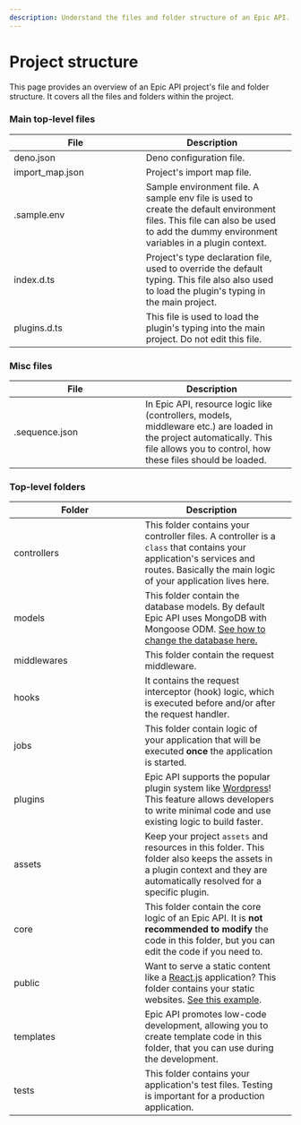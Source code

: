 ```yaml
---
description: Understand the files and folder structure of an Epic API.
---
```


# Project structure

This page provides an overview of an Epic API project's file and folder structure. It covers all the files and folders within the project.

### Main top-level files

<table><thead><tr><th width="220">File</th><th>Description</th><th data-hidden></th></tr></thead><tbody><tr><td>deno.json</td><td>Deno configuration file.</td><td></td></tr><tr><td>import_map.json</td><td>Project's import map file.</td><td></td></tr><tr><td>.sample.env</td><td>Sample environment file. A sample env file is used to create the default environment files. This file can also be used to add the dummy environment variables in a plugin context.</td><td></td></tr><tr><td>index.d.ts</td><td>Project's type declaration file, used to override the default typing. This file also also used to load the plugin's typing in the main project.</td><td></td></tr><tr><td>plugins.d.ts</td><td>This file is used to load the plugin's typing into the main project. Do not edit this file.</td><td></td></tr></tbody></table>

### Misc files

<table><thead><tr><th width="219">File</th><th>Description</th><th data-hidden></th></tr></thead><tbody><tr><td>.sequence.json</td><td>In Epic API, resource logic like (controllers, models, middleware etc.) are loaded in the project automatically. This file allows you to control, how these files should be loaded.</td><td></td></tr></tbody></table>

### Top-level folders

<table><thead><tr><th width="218">Folder</th><th>Description</th><th data-hidden></th></tr></thead><tbody><tr><td>controllers</td><td>This folder contains your controller files. A controller is a <code>class</code> that contains your application's services and routes. Basically the main logic of your application lives here.</td><td></td></tr><tr><td>models</td><td>This folder contain the database models. By default Epic API uses MongoDB with Mongoose ODM. <a href="core/database.md">See how to change the database here.</a></td><td></td></tr><tr><td>middlewares</td><td>This folder contain the request middleware.</td><td></td></tr><tr><td>hooks</td><td>It contains the request interceptor (hook) logic, which is executed before and/or after the request handler.</td><td></td></tr><tr><td>jobs</td><td>This folder contain logic of your application that will be executed <strong>once</strong> the application is started.</td><td></td></tr><tr><td>plugins</td><td>Epic API supports the popular plugin system like <a href="https://wordpress.org/">Wordpress</a>! This feature allows developers to write minimal code and use existing logic to build faster.</td><td></td></tr><tr><td>assets</td><td>Keep your project <code>assets</code> and resources in this folder. This folder also keeps the assets in a plugin context and they are automatically resolved for a specific plugin.</td><td></td></tr><tr><td>core</td><td>This folder contain the core logic of an Epic API. It is <strong>not recommended to modify</strong> the code in this folder, but you can edit the code if you need to.</td><td></td></tr><tr><td>public</td><td>Want to serve a static content like a <a href="https://react.dev/">React.js</a> application? This folder contains your static websites. <a href="examples/serve-static-website.md">See this example</a>.</td><td></td></tr><tr><td>templates</td><td>Epic API promotes low-code development, allowing you to create template code in this folder, that you can use during the development.</td><td></td></tr><tr><td>tests</td><td>This folder contains your application's test files. Testing is important for a production application.</td><td></td></tr></tbody></table>
